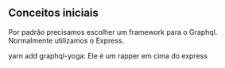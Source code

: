 ## Conceitos iniciais

Por padrão precisamos escolher um framework para o Graphql. Normalmente utilizamos o Express.

yarn add graphql-yoga: Ele é um rapper em cima do express

